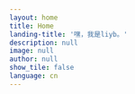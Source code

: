```yaml
---
layout: home
title: Home
landing-title: '嘿，我是liyb。'
description: null
image: null
author: null
show_tile: false
language: cn
---
```


